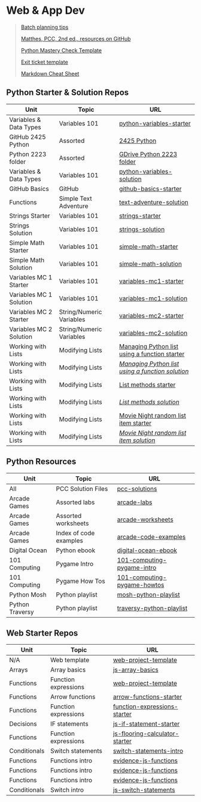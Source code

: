 # Web & App Dev

> [Batch planning tips](https://github.com/bengal865/2425-python/blob/main/batch-planning-tips.md)
>
> [Matthes, PCC, 2nd ed., resources on GitHub](https://github.com/ehmatthes/pcc_2e/tree/master)
> 
> [Python Mastery Check Template](https://github.com/bengal865/markdown-templates/blob/master/python-mastery-check-template.md)
>
> [Exit ticket template](https://github.com/bengal865/markdown-templates/blob/master/exit-ticket-template.md)
>
> [Markdown Cheat Sheet](https://www.markdownguide.org/cheat-sheet/) 

## Python Starter & Solution Repos

| Unit 	                                     | Topic 	                   | URL 	                                                                                          |
|------	                                     |-------	                   |----------	                                                                                    | 
| Variables & Data Types  	                 | Variables 101             | [python-variables-starter](https://github.com/bengal865/python-variables-starter)   	          | 
| GitHub 2425 Python                         | Assorted                  | [2425 Python](https://github.com/bengal865/2425-python) |
| Python 2223 folder                         | Assorted                  | [GDrive Python 2223 folder](https://drive.google.com/drive/folders/1WwfWgR1__8Kflr_dt7CgzkFRSBP9pt62?usp=sharing) |
| Variables & Data Types                     | Variables 101             | [python-variables-solution](https://github.com/bengal865/python-variables-solution)            |
| GitHub Basics                              | GitHub                    | [github-basics-starter](https://github.com/bengal865/github-basics/tree/main)                  |
| Functions                                  | Simple Text Adventure     | [text-adventure-solution](https://github.com/bengal865/2425-python/blob/main/functions/space-adventure-text-game.py)                  |
| Strings Starter                            | Variables 101             | [strings-starter](https://github.com/bengal865/python-strings-starter/tree/main) |
| Strings Solution                           | Variables 101             | [strings-solution](https://github.com/bengal865/python-strings-starter/tree/main)|
| Simple Math Starter                        | Variables 101             | [simple-math-starter](https://github.com/bengal865/2425-python/tree/main/variables-data-types/variables-simple-math-starter) |
| Simple Math Solution                       | Variables 101             | [simple-math-solution](https://github.com/bengal865/2425-python/tree/main/variables-data-types/variables-simple-math-solution)|
| Variables MC 1  Starter                    | Variables 101             | [variables-mc1-starter](https://github.com/bengal865/variables-mc1-python)                                                   |
| Variables MC 1  Solution                   | Variables 101             | [variables-mc1-solution](https://example.com)                                                                                |
| Variables MC 2  Starter                    | String/Numeric Variables  | [variables-mc2-starter](https://github.com/bengal865/variables-mc2-starter)                                                  |
| Variables MC 2  Solution                   | String/Numeric Variables  | [variables-mc2-solution](https://github.com/bengal865/variables-mc2-solution)                                                |
| Working with Lists                         | Modifying Lists           | [Managing Python list using a function starter](https://github.com/bengal865/manage-list-using-function-starter)              |
| Working with Lists                         | Modifying Lists           | *[Managing Python list using a function solution](https://github.com/bengal865/manage-list-using-function-solution)*          |
| Working with Lists                         | Modifying Lists           | [List methods starter](https://github.com/bengal865/python-lists-modifying-starter)                                           |
| Working with Lists                         | Modifying Lists           | *[List methods solution](https://github.com/bengal865/python-lists-modifying-solution)*                                       |
| Working with Lists                         | Modifying Lists           | [Movie Night random list item starter](https://github.com/bengal865/movie-night-python-starter)                               |
| Working with Lists                         | Modifying Lists           | *[Movie Night random list item solution](https://github.com/bengal865/movie-night-python-solution)*                           |


## Python Resources
| Unit 	         | Topic 	                   | URL 	                                                                                                                 |
|------	         |-------	                   |----------	                                                                                                           |
| All   	       | PCC Solution Files        | [pcc-solutions](https://github.com/ehmatthes/pcc_2e/)  	                                                             |
| Arcade Games   | Assorted labs             | [arcade-labs](http://programarcadegames.com/index.php?chapter=labs)  	                                               |
| Arcade Games   | Assorted worksheets       | [arcade-worksheets](http://programarcadegames.com/index.php?chapter=sample_worksheets)                                |
| Arcade Games   | Index of code examples    | [arcade-code-examples](http://programarcadegames.com/index.php?chapter=example_code)                                  |
| Digital Ocean  | Python ebook              | [digital-ocean-ebook](https://www.digitalocean.com/community/books/digitalocean-ebook-how-to-code-in-python)          |
| 101 Computing  | Pygame Intro              | [101-computing-pygame-intro](https://www.101computing.net/getting-started-with-pygame/)                               |
| 101 Computing  | Pygame How Tos            | [101-computing-pygame-howtos](https://www.101computing.net/pygame-how-tos/)                                           |
| Python Mosh    | Python playlist           | [mosh-python-playlist](https://www.youtube.com/watch?v=_uQrJ0TkZlc)                                                   |
| Python Traversy | Python playlist          | [traversy-python-playlist](https://youtu.be/JJmcL1N2KQs?feature=shared)                                               |



## Web Starter Repos

| Unit 	         | Topic 	                   | URL 	                                                                                          |
|------	         |-------	                   |----------	                                                                                    |
| N/A   	       | Web template              | [web-project-template](https://github.com/bengal865/web-project-templates)  	                  |
| Arrays  	     | Array basics              | [js-array-basics](https://github.com/bengal865/array-basics)  	                                |
| Functions      | Function expressions      | [web-project-template](https://github.com/bengal865/web-project-templates)  	                  |
| Functions      | Arrow functions           | [arrow-functions-starter](https://github.com/bengal865/arrow-functions-starter)	              |
| Functions      | Function expressions      | [function-expressions-starter](https://github.com/bengal865/function-expressions-starter)      |
| Decisions      | IF statements             | [js-if-statement-starter](https://github.com/bengal865/js-if-statement-starter) 	              |
| Functions      | Function expressions      | [js-flooring-calculator-starter](https://github.com/bengal865/flooring-calculator-start)  	    |
| Conditionals   | Switch statements         | [switch-statements-intro](https://github.com/bengal865/switch-statement-js-starter)      	    |
| Functions      | Functions intro           |  [evidence-js-functions](https://github.com/bengal865/evidence-js-functions-starter)      	    |
| Functions      | Functions intro           |  [evidence-js-functions](https://github.com/bengal865/evidence-js-functions-starter)      	    |
| Functions      | Functions intro           |  [evidence-js-functions](https://github.com/bengal865/evidence-js-functions-starter)      	    |
| Conditionals   | Switch intro              |  [js-switch-statements](https://github.com/bengal865/switch-statement-js-starter)      	      |




























